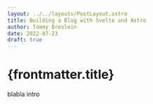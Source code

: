 ```yaml
---
layout: ../../layouts/PostLayout.astro
title: Building a Blog with Svelte and Astro
author: Tommy Breslein
date: 2022-07-23
draft: true
---
```


# {frontmatter.title}

blabla intro
